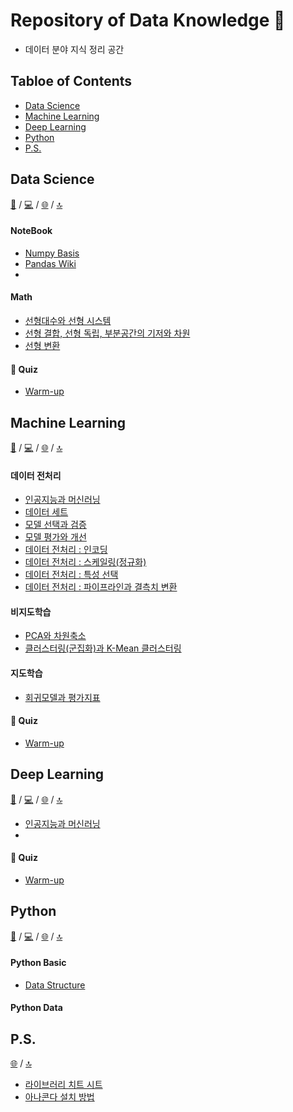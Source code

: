 # Repository of Data Knowledge 🤖
- 데이터 분야 지식 정리 공간

## Tabloe of Contents
- [Data Science](https://github.com/dustin-kang/dataStudy#data-science)
- [Machine Learning](https://github.com/dustin-kang/dataStudy#machine-learning)
- [Deep Learning](https://github.com/dustin-kang/dataStudy#deep-learning)
- [Python](https://github.com/dustin-kang/dataStudy#Python)
- [P.S.](https://github.com/dustin-kang/dataStudy#ps)

## Data Science
[📘]() / [💻]() / [🌐]() / [🔝](https://github.com/dustin-kang/dataStudy#repository-of-data-knowledge-)
#### NoteBook
- [Numpy Basis](https://github.com/dustin-kang/dataStudy/blob/main/DS/Numpy/001_numpy.md)
- [Pandas Wiki]()
- []()
#### Math
- [선형대수와 선형 시스템](https://github.com/dustin-kang/dataStudy/blob/main/DS/Math/001l_선형대수와_선형시스템.ipynb)
- [선형 결합, 선형 독립, 부분공간의 기저와 차원](https://github.com/dustin-kang/dataStudy/blob/main/DS/Math/002l_선형결합과_선형독립.ipynb)
- [선형 변환]()

#### 🚀 Quiz
- [Warm-up](https://github.com/dustin-kang/dataStudy/blob/main/DS/Math_warmup.md)

## Machine Learning
[📘](https://github.com/dustin-kang/dataStudy/tree/main/ML/lesson) / [💻](https://github.com/dustin-kang/dataStudy/tree/main/ML/practice) / [🌐]() / [🔝](https://github.com/dustin-kang/dataStudy#repository-of-data-knowledge-)
#### 데이터 전처리
- [인공지능과 머신러닝](https://github.com/dustin-kang/dataStudy/blob/main/ML/lesson/001_인공지능과_머신러닝.md)
- [데이터 세트](https://github.com/dustin-kang/dataStudy/blob/main/ML/lesson/002_데이터_세트.md)
- [모델 선택과 검증](https://github.com/dustin-kang/dataStudy/blob/main/ML/lesson/006_모델_선택과_모델_검증.md)
- [모델 평가와 개선](https://github.com/dustin-kang/dataStudy/blob/main/ML/lesson/007_모델_평가와_모델_개선.md)
- [데이터 전처리 :  인코딩](https://github.com/dustin-kang/dataStudy/blob/main/ML/lesson/003_데이터_전처리와_인코딩.md)
- [데이터 전처리 : 스케일링(정규화)](https://github.com/dustin-kang/dataStudy/blob/main/ML/lesson/008_데이터_전처리와_스케일링.md)
- [데이터 전처리 : 특성 선택](https://github.com/dustin-kang/dataStudy/blob/main/ML/lesson/010_데이터_전처리와_특성선택.md)
- [데이터 전처리 : 파이프라인과 결측치 변환](https://github.com/dustin-kang/dataStudy/blob/main/ML/lesson/009_데이터_전처리와_파이프라인.md)
#### 비지도학습
- [PCA와 차원축소](https://github.com/dustin-kang/dataStudy/blob/main/ML/lesson/004_PCA와_차원축소.md)
- [클러스터링(군집화)과 K-Mean 클러스터링](https://github.com/dustin-kang/dataStudy/blob/main/ML/lesson/005_클러스터링과_Kmean알고리즘.md)
#### 지도학습 
- [회귀모델과 평가지표](https://github.com/dustin-kang/dataStudy/blob/main/ML/lesson/011_회귀모델과_평가지표.md)
#### 🚀 Quiz
- [Warm-up]()

## Deep Learning
[📘](https://github.com/dustin-kang/dataStudy/tree/main/DL) / [💻]() / [🌐]() / [🔝](https://github.com/dustin-kang/dataStudy#repository-of-data-knowledge-)

- [인공지능과 머신러닝]()
- []()

#### 🚀 Quiz
- [Warm-up](https://github.com/dustin-kang/dataStudy/blob/main/DL/dl_warmup.md)

## Python
[📘](https://github.com/dustin-kang/dataStudy/tree/main/Python/lesson) / [💻]() / [🌐]() / [🔝](https://github.com/dustin-kang/dataStudy#repository-of-data-knowledge-)

#### Python Basic 
- [Data Structure](https://github.com/dustin-kang/dataStudy/blob/main/Python/lesson/001_data_structure.md)

#### Python Data


## P.S.
[🌐]() / [🔝](https://github.com/dustin-kang/dataStudy#repository-of-data-knowledge-)
- [라이브러리 치트 시트](https://github.com/dustin-kang/dataStudy/tree/main/PS/Sheet)
- [아나콘다 설치 방법](https://github.com/dustin-kang/dataStudy/blob/main/PS/HowtoInstallAnaConda.md)

